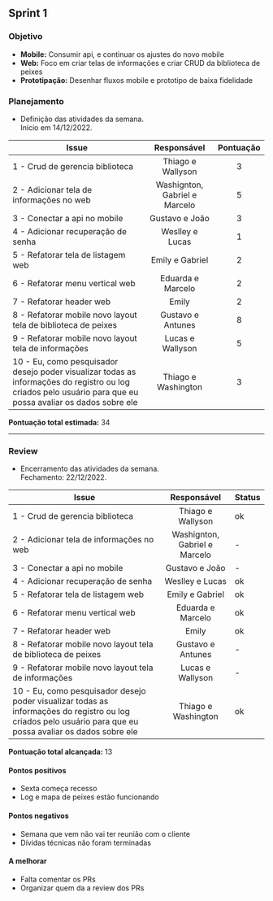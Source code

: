 ## Sprint 1

### Objetivo

- **Mobile:** Consumir api, e continuar os ajustes do novo mobile
- **Web:** Foco em criar telas de informações e criar CRUD da biblioteca de peixes
- **Prototipação:** Desenhar fluxos mobile e prototipo de baixa fidelidade

### Planejamento

- Definição das atividades da semana.  
Início em 14/12/2022. 

**Issue** |**Responsável**| **Pontuação** 
----------|:-------------:|:---------:
1 - Crud de gerencia biblioteca | Thiago e Wallyson | 3
2 - Adicionar tela de informações no web | Washignton, Gabriel e Marcelo | 5
3 - Conectar a api no mobile | Gustavo e João | 3
4 - Adicionar recuperação de senha | Weslley e Lucas | 1
5 - Refatorar tela de listagem web | Emily e Gabriel | 2
6 - Refatorar menu vertical web |  Eduarda e Marcelo | 2
7 - Refatorar header web | Emily | 2
8 - Refatorar mobile novo layout tela de biblioteca de peixes | Gustavo e Antunes | 8
9 - Refatorar mobile novo layout tela de informações | Lucas e Wallyson | 5
10 - Eu, como pesquisador desejo poder visualizar todas as informações do registro ou log criados pelo  usuário para que eu possa avaliar os dados sobre ele | Thiago e Washington | 3

**Pontuação total estimada:** 34

---

### Review

- Encerramento das atividades da semana.  
Fechamento: 22/12/2022.

**Issue** |**Responsável**| **Status** |
----------| :-----------: | ----------
1 - Crud de gerencia biblioteca | Thiago e Wallyson | ok
2 - Adicionar tela de informações no web | Washignton, Gabriel e Marcelo | -
3 - Conectar a api no mobile | Gustavo e João | -
4 - Adicionar recuperação de senha | Weslley e Lucas | ok
5 - Refatorar tela de listagem web | Emily e Gabriel | ok
6 - Refatorar menu vertical web |  Eduarda e Marcelo | ok
7 - Refatorar header web | Emily | ok
8 - Refatorar mobile novo layout tela de biblioteca de peixes | Gustavo e Antunes | - 
9 - Refatorar mobile novo layout tela de informações | Lucas e Wallyson | -
10 - Eu, como pesquisador desejo poder visualizar todas as informações do registro ou log criados pelo  usuário para que eu possa avaliar os dados sobre ele | Thiago e Washington | ok

**Pontuação total alcançada:** 13

#### Pontos positivos
- Sexta começa recesso
- Log e mapa de peixes estão funcionando

#### Pontos negativos
- Semana que vem não vai ter reunião com o cliente
- Dívidas técnicas não foram terminadas

#### A melhorar
- Falta comentar os PRs
- Organizar quem da a review dos PRs
